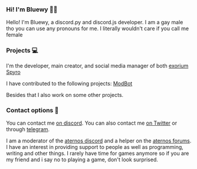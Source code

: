 ### Hi! I'm Bluewy 👋🏻
Hello! I'm Bluewy,
a discord.py and discord.js developer.
I am a gay male tho you can use any pronouns for me. I literally wouldn't care if you call me female

### Projects 💻
I'm the developer, main creator, 
and social media manager of both 
[exorium](https://github.com/ThePawKingdom/exorium/)
[Spyro](https://github.com/BluewyDev/Spyro)

I have contributed to the following projects:
[ModBot](https://github.com/aternosorg/Modbot)

Besides that I also work on some other projects.

### Contact options 📳
You can contact me [on discord](https://discord.com/users/698080201158033409). 
You can also contact me [on Twitter](https://Twitter.com/profile/Bluewydahoosk)
or through [telegram](https://t.me/BluewyStraats).
<!--
![Bluewy's discord status](https://nocache.advaith.workers.dev/?url=https://img.shields.io/endpoint?url=https://dev.discordprofiles.me/api/badge/status/698080201158033409)
![Playing](https://nocache.advaith.workers.dev/?url=https://img.shields.io/endpoint?url=https://dev.discordprofiles.me/api/badge/playing/698080201158033409)
![vscode](https://nocache.advaith.workers.dev/?url=https://img.shields.io/endpoint?url=https://dev.discordprofiles.me/api/badge/vscode/698080201158033409)
![Spotify](https://nocache.advaith.workers.dev/?url=https://img.shields.io/endpoint?url=https://dev.discordprofiles.me/api/badge/spotify/698080201158033409)
-->

I am a moderator of the [aternos discord](https://chat.aternos.org) and a helper on the [aternos forums](https://board.aternos.org). I have an interest in providing support to people as well as programming, writing and other things. I rarely have time for games anymore so if you are my friend and i say no to playing a game, don't look surprised.
